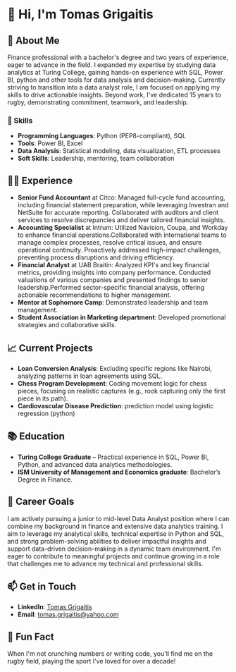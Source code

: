 # 👋 Hi, I'm Tomas Grigaitis

## 🌟 About Me
Finance professional with a bachelor's degree and two years of experience, eager to advance in the field. I expanded my expertise by studying data analytics at Turing College, gaining hands-on experience with SQL, Power BI, python and other tools for data analysis and decision-making. Currently striving to transition into a data analyst role, I am focused on applying my skills to drive actionable insights. Beyond work, I've dedicated 15 years to rugby, demonstrating commitment, teamwork, and leadership.

### 🚀 Skills
- **Programming Languages**: Python (PEP8-compliant), SQL
- **Tools**: Power BI, Excel
- **Data Analysis**: Statistical modeling, data visualization, ETL processes
- **Soft Skills**: Leadership, mentoring, team collaboration

## 🧑‍💻 Experience
- **Senior Fund Accountant** at Citco: Managed full-cycle fund accounting, including financial statement preparation, while leveraging Investran and NetSuite for accurate reporting. Collaborated with auditors and client services to resolve discrepancies and deliver tailored financial insights.
- **Accounting Specialist** at Intrum: Utilized Navision, Coupa, and Workday to enhance financial operations.Collaborated with international teams to manage complex processes, resolve critical issues, and ensure operational continuity. Proactively addressed high-impact challenges, preventing process disruptions and driving efficiency.
- **Financial Analyst** at UAB Braitin: Analyzed KPI's and key financial metrics, providing insights into company performance. Conducted valuations of various companies and presented findings to senior leadership.Performed sector-specific financial analysis, offering actionable recommendations to higher management.
- **Mentor at Sophomore Camp**: Demonstrated leadership and team management.
- **Student Association in Marketing department**: Developed promotional strategies and collaborative skills.

## 📈 Current Projects
- **Loan Conversion Analysis**: Excluding specific regions like Nairobi, analyzing patterns in loan agreements using SQL.
- **Chess Program Development**: Coding movement logic for chess pieces, focusing on realistic captures (e.g., rook capturing only the first piece in its path).
- **Cardiovascular Disease Prediction**: prediction model using logistic regression (python)

## 📚 Education

- **Turing College Graduate** – Practical experience in SQL, Power BI, Python, and advanced data analytics methodologies.
- **ISM University of Management and Economics graduate**: Bachelor’s Degree in Finance.

## 🎯 Career Goals
I am actively pursuing a junior to mid-level Data Analyst position where I can combine my background in finance and extensive data analytics training. I aim to leverage my analytical skills, technical expertise in Python and SQL, and strong problem-solving abilities to deliver impactful insights and support data-driven decision-making in a dynamic team environment. I'm eager to contribute to meaningful projects and continue growing in a role that challenges me to advance my technical and professional skills.

## 📫 Get in Touch
- **LinkedIn**: [Tomas Grigaitis](www.linkedin.com/in/tomas-grigaitis-95987a217)
- **Email**: tomas.grigaitis@yahoo.com

## 🏉 Fun Fact
When I'm not crunching numbers or writing code, you'll find me on the rugby field, playing the sport I've loved for over a decade!

<!--
**tomikasas/tomikasas** is a ✨ _special_ ✨ repository because its `README.md` (this file) appears on your GitHub profile.

Here are some ideas to get you started:

- 🔭 I’m currently working on ...
- 🌱 I’m currently learning ...
- 👯 I’m looking to collaborate on ...
- 🤔 I’m looking for help with ...
- 💬 Ask me about ...
- 📫 How to reach me: ...
- 😄 Pronouns: ...
- ⚡ Fun fact: ...
-->
